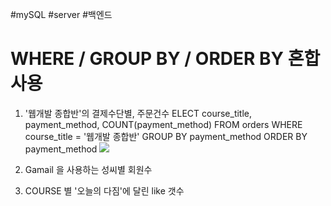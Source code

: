 
#mySQL #server #백엔드 

# WHERE / GROUP BY / ORDER BY 혼합 사용

1. '웹개발 종합반'의 결제수단별, 주문건수 
	ELECT course_title, payment_method, COUNT(payment_method) FROM orders
	WHERE course_title = '웹개발 종합반' GROUP BY payment_method
	ORDER BY payment_method
![](https://i.imgur.com/oD4OHxN.png)

2. Gamail 을 사용하는 성씨별 회원수
   
3. COURSE 별 '오늘의 다짐'에 달린 like 갯수 